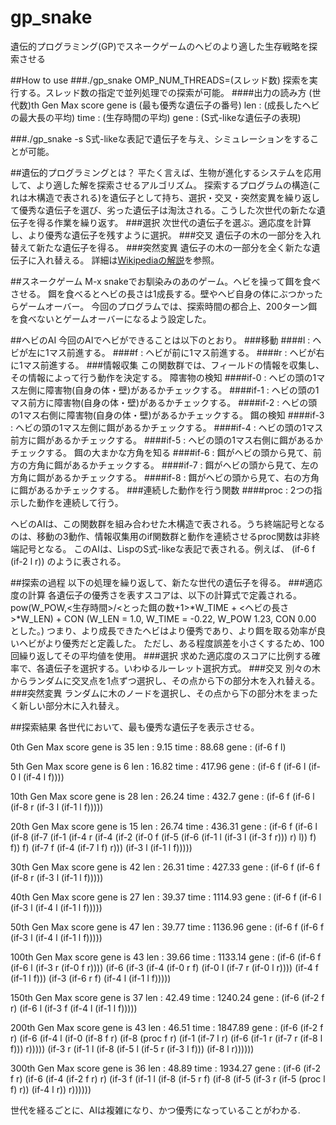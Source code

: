 gp_snake
========

遺伝的プログラミング(GP)でスネークゲームのヘビのより適した生存戦略を探索させる

##How to use
###./gp_snake OMP_NUM_THREADS=(スレッド数)
探索を実行する。スレッド数の指定で並列処理での探索が可能。
####出力の読み方
(世代数)th Gen Max score gene is (最も優秀な遺伝子の番号)	 len : (成長したヘビの最大長の平均)	time : (生存時間の平均)	gene : (S式-likeな遺伝子の表現)

###./gp_snake -s 
S式-likeな表記で遺伝子を与え、シミュレーションをすることが可能。

##遺伝的プログラミングとは？
平たく言えば、生物が進化するシステムを応用して、より適した解を探索させるアルゴリズム。
探索するプログラムの構造(これは木構造で表される)を遺伝子として持ち、選択・交叉・突然変異を繰り返して優秀な遺伝子を選び、劣った遺伝子は淘汰される。こうした次世代の新たな遺伝子を得る作業を繰り返す。
###選択
次世代の遺伝子を選ぶ。適応度を計算し、より優秀な遺伝子を残すように選択。
###交叉
遺伝子の木の一部分を入れ替えて新たな遺伝子を得る。
###突然変異
遺伝子の木の一部分を全く新たな遺伝子に入れ替える。
詳細は[Wikipediaの解説](http://ja.wikipedia.org/wiki/%E9%81%BA%E4%BC%9D%E7%9A%84%E3%83%97%E3%83%AD%E3%82%B0%E3%83%A9%E3%83%9F%E3%83%B3%E3%82%B0)を参照。

##スネークゲーム
M-x snakeでお馴染みのあのゲーム。ヘビを操って餌を食べさせる。
餌を食べるとヘビの長さは1成長する。壁やヘビ自身の体にぶつかったらゲームオーバー。
今回のプログラムでは、探索時間の都合上、200ターン餌を食べないとゲームオーバーになるよう設定した。

##ヘビのAI
今回のAIでヘビができることは以下のとおり。
###移動
####l : ヘビが左に1マス前進する。
####f : ヘビが前に1マス前進する。
####r : ヘビが右に1マス前進する。
###情報収集
この関数群では、フィールドの情報を収集し、その情報によって行う動作を決定する。
障害物の検知
####if-0 : ヘビの頭の1マス左側に障害物(自身の体・壁)があるかチェックする。
####if-1 : ヘビの頭の1マス前方に障害物(自身の体・壁)があるかチェックする。
####if-2 : ヘビの頭の1マス右側に障害物(自身の体・壁)があるかチェックする。
餌の検知
####if-3 : ヘビの頭の1マス左側に餌があるかチェックする。
####if-4 : ヘビの頭の1マス前方に餌があるかチェックする。
####if-5 : ヘビの頭の1マス右側に餌があるかチェックする。
餌の大まかな方角を知る
####if-6 : 餌がヘビの頭から見て、前方の方角に餌があるかチェックする。
####if-7 : 餌がヘビの頭から見て、左の方角に餌があるかチェックする。
####if-8 : 餌がヘビの頭から見て、右の方角に餌があるかチェックする。
###連続した動作を行う関数
####proc : 2つの指示した動作を連続して行う。

ヘビのAIは、この関数群を組み合わせた木構造で表される。うち終端記号となるのは、移動の3動作、情報収集用のif関数群と動作を連続させるproc関数は非終端記号となる。
このAIは、LispのS式-likeな表記で表される。例えば、
(if-6 f (if-2 l r))
のように表される。

##探索の過程
以下の処理を繰り返して、新たな世代の遺伝子を得る。
###適応度の計算
各遺伝子の優秀さを表すスコアは、以下の計算式で定義される。
pow(W_POW,<生存時間>/<とった餌の数+1>*W_TIME + <ヘビの長さ>*W_LEN) + CON
(W_LEN = 1.0, W_TIME = -0.22, W_POW 1.23, CON 0.00 とした。)
つまり、より成長できたヘビはより優秀であり、より餌を取る効率が良いヘビがより優秀だと定義した。
ただし、ある程度誤差を小さくするため、100回繰り返してその平均値を使用。
###選択
求めた適応度のスコアに比例する確率で、各遺伝子を選択する。いわゆるルーレット選択方式。
###交叉
別々の木からランダムに交叉点を1点ずつ選択し、その点から下の部分木を入れ替える。
###突然変異
ランダムに木のノードを選択し、その点から下の部分木をまったく新しい部分木に入れ替え。

##探索結果
各世代において、最も優秀な遺伝子を表示させる。

0th Gen Max score gene is 35	 len : 9.15	time : 88.68	gene : (if-6 f l)

5th Gen Max score gene is 6	 len : 16.82	time : 417.96	gene : (if-6 f (if-6 l (if-0 l (if-4 l f))))

10th Gen Max score gene is 28	 len : 26.24	time : 432.7	gene : (if-6 f (if-6 l (if-8 r (if-3 l (if-1 l f)))))

20th Gen Max score gene is 15	 len : 26.74	time : 436.31	gene : (if-6 f (if-6 l (if-8 (if-7 (if-1 (if-4 r (if-4 (if-2 (if-0 f (if-5 (if-6 (if-1 l (if-3 l (if-3 f r))) r) l)) f) f)) f) (if-7 f (if-4 (if-7 l f) r))) (if-3 l (if-1 l f)))))

30th Gen Max score gene is 42	 len : 26.31	time : 427.33	gene : (if-6 f (if-6 f (if-8 r (if-3 l (if-1 l f)))))

40th Gen Max score gene is 27	 len : 39.37	time : 1114.93	gene : (if-6 f (if-6 l (if-3 l (if-4 l (if-1 l f)))))

50th Gen Max score gene is 47	 len : 39.77	time : 1136.96	gene : (if-6 f (if-6 f (if-3 l (if-4 l (if-1 l f)))))

100th Gen Max score gene is 43	 len : 39.66	time : 1133.14	gene : (if-6 (if-6 f (if-6 l (if-3 r (if-0 f r)))) (if-6 (if-3 (if-4 (if-0 r f) (if-0 l (if-7 r (if-0 l r)))) (if-4 f (if-1 l f))) (if-3 (if-6 r f) (if-4 l (if-1 l f)))))

150th Gen Max score gene is 37	 len : 42.49	time : 1240.24	gene : (if-6 (if-2 f r) (if-6 l (if-3 f (if-4 l (if-1 l f)))))

200th Gen Max score gene is 43	 len : 46.51	time : 1847.89	gene : (if-6 (if-2 f r) (if-6 (if-4 l (if-0 (if-8 f r) (if-8 (proc f r) (if-1 (if-7 l r) (if-6 (if-1 r (if-7 r (if-8 l f))) r))))) (if-3 r (if-1 l (if-8 (if-5 l (if-5 r (if-3 l f))) (if-8 l r))))))

300th Gen Max score gene is 36	 len : 48.89	time : 1934.27	gene : (if-6 (if-2 f r) (if-6 (if-4 (if-2 f r) r) (if-3 f (if-1 l (if-8 (if-5 r f) (if-8 (if-5 (if-3 r (if-5 (proc l f) r)) (if-4 l r)) r))))))


世代を経るごとに、AIは複雑になり、かつ優秀になっていることがわかる.

